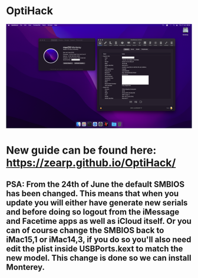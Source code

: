 # OptiHack
![Montedell](/images/Monterey.png?raw=true)

# New guide can be found here: https://zearp.github.io/OptiHack/

## PSA: From the 24th of June the default SMBIOS has been changed. This means that when you update you will either have generate new serials and before doing so logout from the iMessage and Facetime apps as well as iCloud itself. Or you can of course change the SMBIOS back to iMac15,1 or iMac14,3, if you do so you'll also need edit the plist inside USBPorts.kext to match the new model. This change is done so we can install Monterey.
